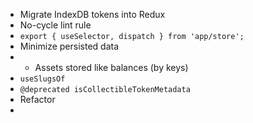 - Migrate IndexDB tokens into Redux
- No-cycle lint rule
- `export { useSelector, dispatch } from 'app/store';`
- Minimize persisted data
- - Assets stored like balances (by keys)
- `useSlugsOf`
- `@deprecated isCollectibleTokenMetadata`
- Refactor <ManageAssets />
-
